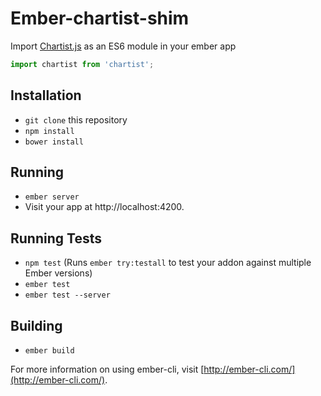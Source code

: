 # Ember-chartist-shim

Import [Chartist.js](https://gionkunz.github.io/chartist-js/) as an ES6 module in your ember app

```js
import chartist from 'chartist';
```

## Installation

* `git clone` this repository
* `npm install`
* `bower install`

## Running

* `ember server`
* Visit your app at http://localhost:4200.

## Running Tests

* `npm test` (Runs `ember try:testall` to test your addon against multiple Ember versions)
* `ember test`
* `ember test --server`

## Building

* `ember build`

For more information on using ember-cli, visit [http://ember-cli.com/](http://ember-cli.com/).
